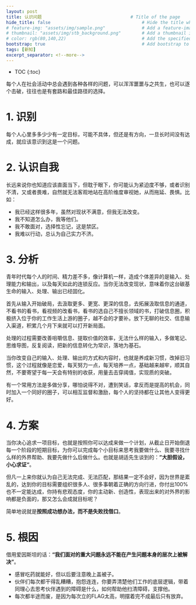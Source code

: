 ```yaml
---
layout: post
title: 认识问题                                  # Title of the page
hide_title: false                                   # Hide the title when displaying the post, but shown in lists of posts
# feature-img: "assets/img/sample.png"              # Add a feature-image to the post
# thumbnail: "assets/img/stb_background.png"        # Add a thumbnail image on blog view
# color: rgb(80,140,22)                             # Add the specified color as feature image, and change link colors in post
bootstrap: true                                     # Add bootstrap to the page
tags: [新知]
excerpt_separator: <!--more-->
---
```


<!--more-->
* TOC
{:toc}

每个人在社会活动中总会遇到各种各样的问题，可以浑浑噩噩与之共生，也可以逐个击破，往往也是有套路和最佳路径的选择。

# 1. 识别

每个人心里多多少少有一定目标，可能不具体，但还是有方向，一旦长时间没有达成，就应该意识到这是一个问题。

# 2. 认识自我

长远来说你也知道应该直面当下，但耽于眼下，你可能认为紧迫度不够，或者识别不清，又或者畏难，自然就无法客观地站在高阶维度审视她，从而拖延、畏惧。比如：

* 我已经这样很多年，虽然对现状不满意，但我无法改变。
* 我不知道怎么办，我等他们。
* 我不敢面对，选择性忘记，这是禁区。
* 我难以行动，总认为自己实力不济。

# 3. 分析

青年时代每个人的时间、精力差不多，像计算机一样，造成个体差异的是输入、处理能力和输出，以及每天如此的连锁反应。当你无法改变现状，意味着你这台碳基生命的输入、处理、输出已经固化。

首先从输入开始破局，去汲取更多、更宽、更深的信息，去拓展汲取信息的通道，不看书的看书，看视频的改看书，看书的选自己不擅长领域的书，打破信息圈，积极挤入位于你的工作生活上游的圈子，越不会的才要补。放下无聊的社交、信息输入渠道，积累几个月下来就可以打开新局面。

处理的过程需要改善咀嚼信息、提取价值的效率，无法什么样的输入，多做笔记、思维导图，反复阅读，把新的信息转化为常识，落地为基石。

当你改变自己的输入、处理、输出的方式和内容时，也就是养成新习惯，改掉旧习惯，这个过程就像是恋爱，每天努力一点，每天培养一点，基础越来越牢，顺其自然，不要寄望于每一天会有特别的收获，用量去击穿阈值，实现质的突破。

有一个常用方法是多做分享，哪怕说得不对，遭到笑话，拿反而是提高的机会，同时加入一个同好的圈子，可以相互监督和激励，每个人的坚持都在让其他人变得更好。

# 4. 方案

当你决心追求一项目标，也就是按照你可以达成来做一个计划，从截止日开始倒退每一个阶段的短期目标，为你可以完成每个小目标来思考我要做什么、我要寻找什么样的外界帮助、我要先做什么后做什么。也就是胡适先生谈到的：**”大胆假设，小心求证“**。

但凡一上来你就认为自己无法完成、无法匹配，那结果一定不会好，因为世界是紊乱的，达到你的目标需要组织很多人、很多事朝着正确的方向行进，你付出100%也不一定能达成，你持有悲观态度，你的主动新、创造性，表现出来的对外界的影响都是负面的，那又怎么会成就目标呢？

简单地说就是**按照成功想办法，而不是失败找借口**。

# 5. 根因

借用爱因斯坦的话：**“我们面对的重大问题永远不能在产生问题本身的层次上被解决”**。

* 感冒吃药就能好，但以后要注意晚上盖被子。
* 伙伴们每次都干得乱糟糟，抱怨连连，你要弄清楚他们工作的底层逻辑，带着同理心去思考伙伴遇到的障碍是什么，如何帮助他扫清障碍，支撑他。
* 每次都半途而废，是因为每次立的FLAG太高，明摆着完不成最后只有放弃。
